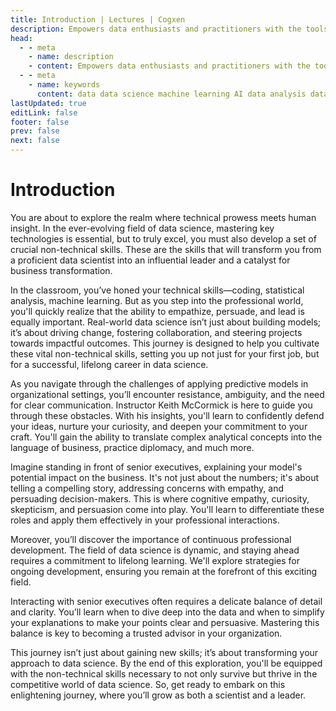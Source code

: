 ```yaml
---
title: Introduction | Lectures | Cogxen
description: Empowers data enthusiasts and practitioners with the tools and knowledge to unlock the potential of data.
head:
  - - meta
    - name: description
    - content: Empowers data enthusiasts and practitioners with the tools and knowledge to unlock the potential of data.
  - - meta
    - name: keywords
      content: data data science machine learning AI data analysis data-driven data enthusiasts data practitioners
lastUpdated: true
editLink: false
footer: false
prev: false
next: false
---
```


# Introduction

You are about to explore the realm where technical prowess meets human insight. In the ever-evolving field of data science, mastering key technologies is essential, but to truly excel, you must also develop a set of crucial non-technical skills. These are the skills that will transform you from a proficient data scientist into an influential leader and a catalyst for business transformation.

In the classroom, you’ve honed your technical skills—coding, statistical analysis, machine learning. But as you step into the professional world, you'll quickly realize that the ability to empathize, persuade, and lead is equally important. Real-world data science isn’t just about building models; it’s about driving change, fostering collaboration, and steering projects towards impactful outcomes. This journey is designed to help you cultivate these vital non-technical skills, setting you up not just for your first job, but for a successful, lifelong career in data science.

As you navigate through the challenges of applying predictive models in organizational settings, you’ll encounter resistance, ambiguity, and the need for clear communication. Instructor Keith McCormick is here to guide you through these obstacles. With his insights, you'll learn to confidently defend your ideas, nurture your curiosity, and deepen your commitment to your craft. You'll gain the ability to translate complex analytical concepts into the language of business, practice diplomacy, and much more.

Imagine standing in front of senior executives, explaining your model's potential impact on the business. It's not just about the numbers; it's about telling a compelling story, addressing concerns with empathy, and persuading decision-makers. This is where cognitive empathy, curiosity, skepticism, and persuasion come into play. You'll learn to differentiate these roles and apply them effectively in your professional interactions.

Moreover, you’ll discover the importance of continuous professional development. The field of data science is dynamic, and staying ahead requires a commitment to lifelong learning. We'll explore strategies for ongoing development, ensuring you remain at the forefront of this exciting field.

Interacting with senior executives often requires a delicate balance of detail and clarity. You’ll learn when to dive deep into the data and when to simplify your explanations to make your points clear and persuasive. Mastering this balance is key to becoming a trusted advisor in your organization.

This journey isn’t just about gaining new skills; it’s about transforming your approach to data science. By the end of this exploration, you'll be equipped with the non-technical skills necessary to not only survive but thrive in the competitive world of data science. So, get ready to embark on this enlightening journey, where you’ll grow as both a scientist and a leader.
